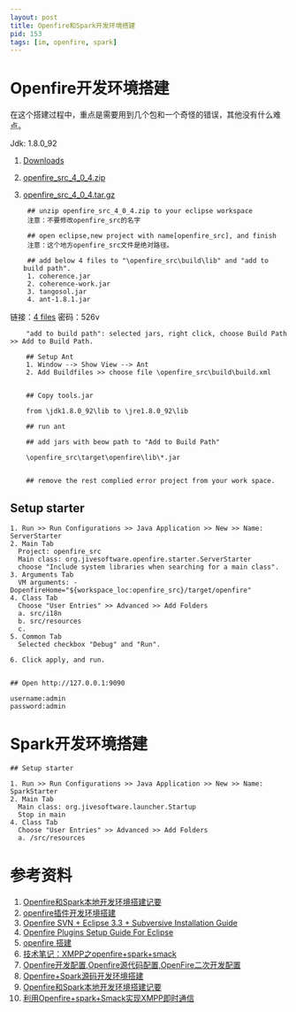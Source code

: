 ```yaml
---
layout: post
title: Openfire和Spark开发环境搭建
pid: 153
tags: [im, openfire, spark]
---
```

# Openfire开发环境搭建

在这个搭建过程中，重点是需要用到几个包和一个奇怪的错误，其他没有什么难点。

Jdk: 1.8.0_92

1. [Downloads](http://www.igniterealtime.org/downloads/source.jsp)
2. [openfire_src_4_0_4.zip](http://www.igniterealtime.org/downloads/download-landing.jsp?file=openfire/openfire_src_4_0_4.zip)
3. [openfire_src_4_0_4.tar.gz](http://www.igniterealtime.org/downloads/download-landing.jsp?file=openfire/openfire_src_4_0_4.tar.gz)


        ## unzip openfire_src_4_0_4.zip to your eclipse workspace
        注意：不要修改openfire_src的名字

        ## open eclipse,new project with name[openfire_src], and finish
        注意：这个地方openfire_src文件是绝对路径。

        ## add below 4 files to "\openfire_src\build\lib" and "add to build path".
        1. coherence.jar
        2. coherence-work.jar
        3. tangosol.jar
        4. ant-1.8.1.jar

        
链接：[4 files](http://pan.baidu.com/s/1dFwt9Wt) 密码：526v


        "add to build path": selected jars, right click, choose Build Path >> Add to Build Path.

        ## Setup Ant
        1. Window --> Show View --> Ant
        2. Add Buildfiles >> choose file \openfire_src\build\build.xml


        ## Copy tools.jar

        from \jdk1.8.0_92\lib to \jre1.8.0_92\lib

        ## run ant

        ## add jars with beow path to "Add to Build Path"

        \openfire_src\target\openfire\lib\*.jar


        ## remove the rest complied error project from your work space.



## Setup starter

    1. Run >> Run Configurations >> Java Application >> New >> Name: ServerStarter
    2. Main Tab
      Project: openfire_src
      Main class: org.jivesoftware.openfire.starter.ServerStarter
      choose "Include system libraries when searching for a main class".
    3. Arguments Tab
      VM arguments: -DopenfireHome="${workspace_loc:openfire_src}/target/openfire"
    4. Class Tab
      Choose "User Entries" >> Advanced >> Add Folders
      a. src/i18n
      b. src/resources
      c. 
    5. Common Tab
      Selected checkbox "Debug" and "Run".

    6. Click apply, and run.


    ## Open http://127.0.0.1:9090 

    username:admin
    password:admin



# Spark开发环境搭建

    ## Setup starter

    1. Run >> Run Configurations >> Java Application >> New >> Name: SparkStarter
    2. Main Tab
      Main class: org.jivesoftware.launcher.Startup
      Stop in main
    4. Class Tab
      Choose "User Entries" >> Advanced >> Add Folders
      a. /src/resources



# 参考资料

1. [Openfire和Spark本地开发环境搭建记要](http://coffeelover.iteye.com/blog/1533174)
2. [openfire插件开发环境搭建](http://beautyofprogram.iteye.com/blog/772281)
3. [Openfire SVN + Eclipse 3.3 + Subversive Installation Guide](https://community.igniterealtime.org/docs/DOC-1020)
4. [Openfire Plugins Setup Guide For Eclipse](https://community.igniterealtime.org/docs/DOC-1200)
5. [openfire 搭建](http://wobuxiaole.iteye.com/blog/622294)
6. [技术笔记：XMPP之openfire+spark+smack](http://www.cnblogs.com/5207/p/5377510.html)
7. [Openfire开发配置,Openfire源代码配置,OpenFire二次开发配置](http://www.cnblogs.com/lixiaolun/archive/2013/12/07/3462780.html)
8. [Openfire+Spark源码开发环境搭建](https://my.oschina.net/fallenpanda/blog/192496)
9. [Openfire和Spark本地开发环境搭建记要](http://coffeelover.iteye.com/blog/1533174)
10. [利用Openfire+spark+Smack实现XMPP即时通信](http://www.tuicool.com/articles/fEFRBra)
